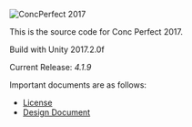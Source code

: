 ![ConcPerfect 2017](http://i.imgur.com/rnXb6CT.jpg)

This is the source code for Conc Perfect 2017.

Build with Unity 2017.2.0f

Current Release: *4.1.9*

Important documents are as follows:

* [License](LICENSE)
* [Design Document](/docs/Design_Doc.md)
